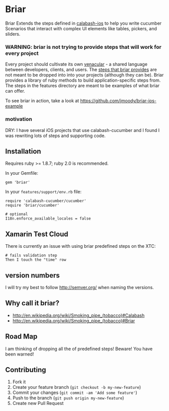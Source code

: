 # Briar

Briar Extends the steps defined in [calabash-ios](https://github.com/calabash/calabash-ios.git) to help you write cucumber Scenarios that interact with complex UI elements like tables, pickers, and sliders.

### WARNING: briar is not trying to provide steps that will work for every project

Every project should cultivate its own [venacular](http://en.wikipedia.org/wiki/Vernacular) - 
a shared language between developers, clients, and users.  The [steps that briar provides](features/step_definitions) are not meant to be dropped into into your projects (although they can be).  Briar provides a library of ruby methods to build application-specific steps from.  The steps in the features directory are meant to be examples of what briar can offer.

To see briar in action, take a look at https://github.com/jmoody/briar-ios-example

### motivation

DRY: I have several iOS projects that use calabash-cucumber and I found I was rewriting lots of steps and supporting code.  

## Installation 

Requires ruby >= 1.8.7; ruby 2.0 is recommended.

In your Gemfile:

```
gem 'briar'
```

In your `features/support/env.rb` file:

```
require 'calabash-cucumber/cucumber'
require 'briar/cucumber'

# optional
I18n.enforce_available_locales = false
```

## Xamarin Test Cloud

There is currently an issue with using briar predefined steps on the XTC:

```
# fails validation step 
Then I touch the "time" row
```

## version numbers

I will try my best to follow http://semver.org/ when naming the versions.

## Why call it briar? 

* http://en.wikipedia.org/wiki/Smoking_pipe_(tobacco)#Calabash
* http://en.wikipedia.org/wiki/Smoking_pipe_(tobacco)#Briar

## Road Map

I am thinking of dropping all the of predefined steps!  Beware!  You have been warned!

## Contributing

1. Fork it
2. Create your feature branch (`git checkout -b my-new-feature`)
3. Commit your changes (`git commit -am 'Add some feature'`)
4. Push to the branch (`git push origin my-new-feature`)
5. Create new Pull Request
